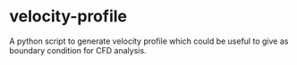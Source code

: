 # velocity-profile
A python script to generate velocity profile which could be useful to give as boundary condition for CFD analysis.
